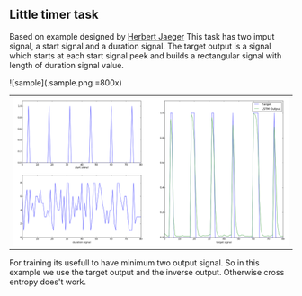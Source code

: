 
## Little timer task

Based on example designed by [Herbert Jaeger](http://www.pdx.edu/sites/www.pdx.edu.sysc/files/Jaeger_TrainingRNNsTutorial.2005.pdf)
This task has two imput signal, a start signal and a duration signal. The target output is a signal which starts at each start signal peek and builds a rectangular signal with length of duration signal value.

![sample](.sample.png =800x)
<table>
  <tr>
    <td><img src="sample.png" width="800"></td>
  </tr>
</table>



For training its usefull to have minimum two output signal. So in this example we use the target output and the inverse output. Otherwise cross entropy does't work.

